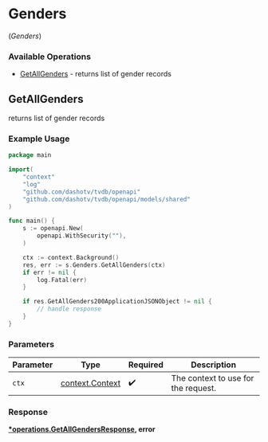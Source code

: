 # Genders
(*Genders*)

### Available Operations

* [GetAllGenders](#getallgenders) - returns list of gender records

## GetAllGenders

returns list of gender records

### Example Usage

```go
package main

import(
	"context"
	"log"
	"github.com/dashotv/tvdb/openapi"
	"github.com/dashotv/tvdb/openapi/models/shared"
)

func main() {
    s := openapi.New(
        openapi.WithSecurity(""),
    )

    ctx := context.Background()
    res, err := s.Genders.GetAllGenders(ctx)
    if err != nil {
        log.Fatal(err)
    }

    if res.GetAllGenders200ApplicationJSONObject != nil {
        // handle response
    }
}
```

### Parameters

| Parameter                                             | Type                                                  | Required                                              | Description                                           |
| ----------------------------------------------------- | ----------------------------------------------------- | ----------------------------------------------------- | ----------------------------------------------------- |
| `ctx`                                                 | [context.Context](https://pkg.go.dev/context#Context) | :heavy_check_mark:                                    | The context to use for the request.                   |


### Response

**[*operations.GetAllGendersResponse](../../models/operations/getallgendersresponse.md), error**

